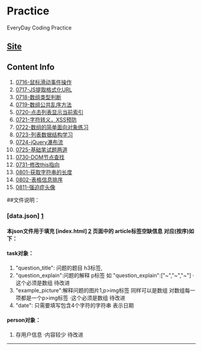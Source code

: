 # Practice
EveryDay Coding Practice

## [Site](http://w2c203.github.io/Practice/index.html)

## Content Info

1. [0716-鼠标滑动事件操作](http://w2c203.github.io/Practice/index.html#0716)
2. [0717-JS提取格式化URL](http://w2c203.github.io/Practice/index.html#0717)
3. [0718-数组类型判断](http://w2c203.github.io/Practice/index.html#0718)
4. [0719-数组公共乱序方法](http://w2c203.github.io/Practice/index.html#0719)
5. [0720-点击列表显示当前索引](http://w2c203.github.io/Practice/index.html#0720)
6. [0721-字符转义，XSS预防](http://w2c203.github.io/Practice/index.html#0721)
7. [0722-数组的简单面向对象练习](http://w2c203.github.io/Practice/index.html#0722)
8. [0723-列表数据结构学习](http://w2c203.github.io/Practice/index.html#0723)
9. [0724-jQuery瀑布流](http://w2c203.github.io/Practice/index.html#0724)
10. [0725-基础笔试题两道](http://w2c203.github.io/Practice/index.html#0725)
11. [0730-DOM节点查找](http://w2c203.github.io/Practice/index.html#0730)
12. [0731-修改this指向](http://w2c203.github.io/Practice/index.html#0731)
13. [0801-获取字符串的长度](http://w2c203.github.io/Practice/index.html#0801)
14. [0802-表格信息排序](http://w2c203.github.io/Practice/index.html#0802)
15. [0811-强迫症头像](http://w2c203.github.io/Practice/index.html#0811)

##文件说明：

###  [data.json] [1]
>  
####   本json文件用于填充 [index.html] [2] 页面中的 article标签空缺信息 对应(按序)如下：
####   task对象：
1.   "question_title":  问题的题目 h3标签,
2.   "question_explain":问题的解释 p标签    如 "question_explain":["~","~","~"] ·这个必须是数组 待改进
3.   "example_picture":解释问题的图片1,p>img标签   同样可以是数组 对数组每一项都是一个p>img标签  ·这个必须是数组 待改进
4.   "date":  只需要填写包含4个字符的字符串 表示日期
>
####   person对象：
1.   存用户信息 ·内容较少 待改进   

***

  [1]: file:///home/joe/myownpractice/data.json        
  [2]: file:///home/joe/myownpractice/index.html

